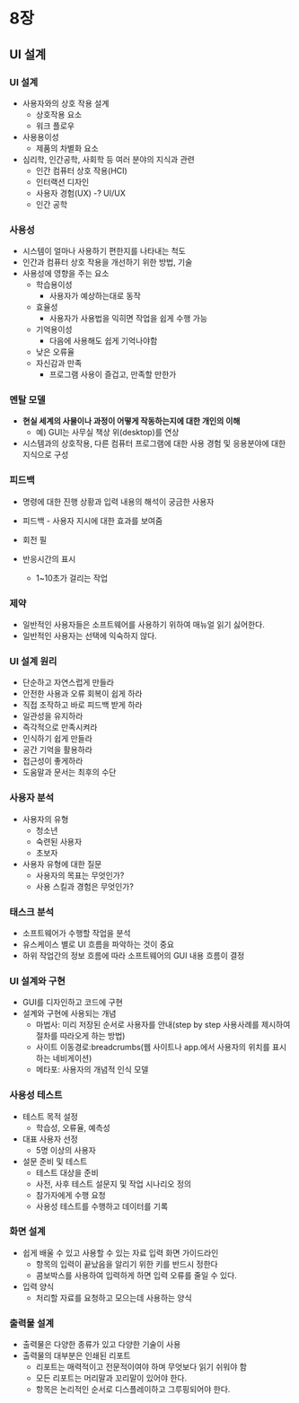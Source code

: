 # 8장
## UI 설계

### UI 설계
* 사용자와의 상호 작용 설계
  - 상호작용 요소
  - 워크 플로우
* 사용용이성
  - 제품의 차별화 요소
* 심리학, 인간공학, 사회학 등 여러 분야의 지식과 관련
  - 인간 컴퓨터 상호 작용(HCI)
  - 인터랙션 디자인
  - 사용자 경험(UX) -? UI/UX
  - 인간 공학

### 사용성
* 시스템이 얼마나 사용하기 편한지를 나타내는 척도
* 인간과 컴퓨터 상호 작용을 개선하기 위한 방법, 기술
* 사용성에 영향을 주는 요소
  - 학습용이성
    - 사용자가 예상하는대로 동작
  - 효율성
    - 사용자가 사용법을 익히면 작업을 쉽게 수행 가능
  - 기억용이성
    - 다음에 사용해도 쉽게 기억나야함
  - 낮은 오류율
  - 자신감과 만족
    - 프로그램 사용이 즐겁고, 만족할 만한가

### 멘탈 모델
* **현실 세계의 사물이나 과정이 어떻게 작동하는지에 대한 개인의 이해**
  - 예) GUI는 사무실 책상 위(desktop)를 연상
* 시스템과의 상호작용, 다른 컴퓨터 프로그램에 대한 사용 경험 및 응용분야에 대한 지식으로 구성

### 피드백
* 명령에 대한 진행 상황과 입력 내용의 해석이 궁금한 사용자
* 피드백 - 사용자 지시에 대한 효과를 보여줌
* 회전 필

* 반응시간의 표시
  - 1~10초가 걸리는 작업

### 제약
* 일반적인 사용자들은 소프트웨어를 사용하기 위하여 매뉴얼 읽기 싫어한다.
* 일반적인 사용자는 선택에 익숙하지 않다.

### UI 설계 원리
* 단순하고 자연스럽게 만들라
* 안전한 사용과 오류 회복이 쉽게 하라
* 직접 조작하고 바로 피드백 받게 하라
* 일관성을 유지하라
* 즉각적으로 만족시켜라
* 인식하기 쉽게 만들라
* 공간 기억을 활용하라
* 접근성이 좋게하라
* 도움말과 문서는 최후의 수단

### 사용자 분석
* 사용자의 유형
  - 청소년
  - 숙련된 사용자
  - 초보자
* 사용자 유형에 대한 질문
  - 사용자의 목표는 무엇인가?
  - 사용 스킬과 경험은 무엇인가?

### 태스크 분석
* 소프트웨어가 수행할 작업을 분석
* 유스케이스 별로 UI 흐름을 파악하는 것이 중요
* 하위 작업간의 정보 흐름에 따라 소프트웨어의 GUI 내용 흐름이 결정

### UI 설계와 구현
* GUI를 디자인하고 코드에 구현
* 설계와 구현에 사용되는 개념
  - 마법사: 미리 저장된 순서로 사용자를 안내(step by step 사용사례를 제시하여 절차를 따라오게 하는 방법)
  - 사이트 이동경로:breadcrumbs(웹 사이트나 app.에서 사용자의 위치를 표시하는 네비게이션)
  - 메타포: 사용자의 개념적 인식 모델

### 사용성 테스트
* 테스트 목적 설정
  - 학습성, 오류율, 예측성
* 대표 사용자 선정
  - 5명 이상의 사용자
* 설문 준비 및 테스트
  - 테스트 대상을 준비
  - 사전, 사후 테스트 설문지 및 작업 시나리오 정의
  - 참가자에게 수행 요청
  - 사용성 테스트를 수행하고 데이터를 기록

### 화면 설계
* 쉽게 배울 수 있고 사용할 수 있는 자료 입력 화면 가이드라인
  - 항목의 입력이 끝났음을 알리기 위한 키를 반드시 정한다
  - 콤보박스를 사용하여 입력하게 하면 입력 오류를 줄일 수 있다.
* 입력 양식
  - 처리할 자료를 요청하고 모으는데 사용하는 양식

### 출력물 설계
* 출력물은 다양한 종류가 있고 다양한 기술이 사용
* 출력물의 대부분은 인쇄된 리포트
  - 리포트는 매력적이고 전문적이여야 하며 무엇보다 읽기 쉬워야 함
  - 모든 리포트는 머리말과 꼬리말이 있어야 한다.
  - 항목은 논리적인 순서로 디스플레이하고 그루핑되어야 한다.
